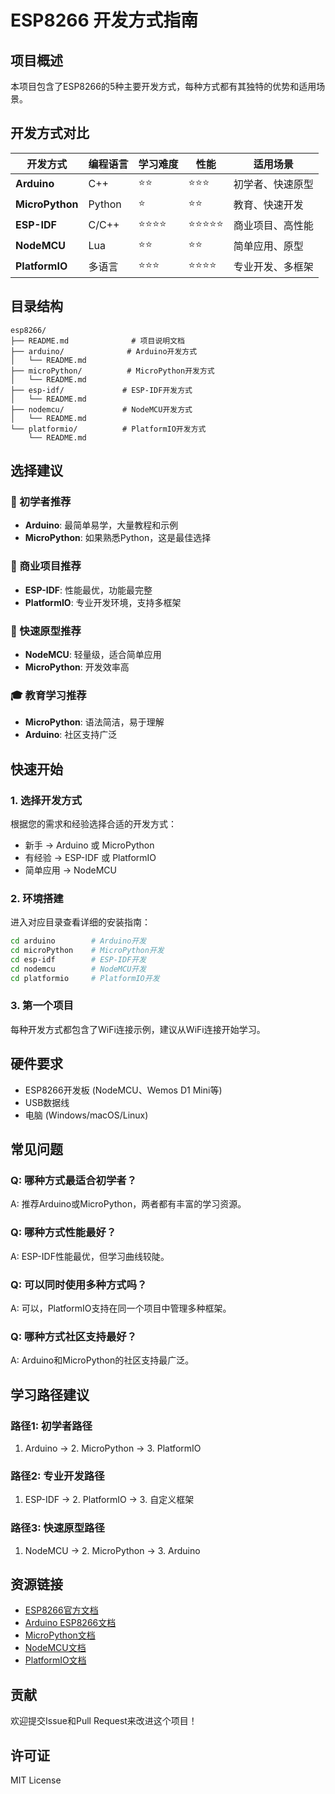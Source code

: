 # ESP8266 开发方式指南

## 项目概述
本项目包含了ESP8266的5种主要开发方式，每种方式都有其独特的优势和适用场景。

## 开发方式对比

| 开发方式 | 编程语言 | 学习难度 | 性能 | 适用场景 |
|---------|---------|---------|------|---------|
| **Arduino** | C++ | ⭐⭐ | ⭐⭐⭐ | 初学者、快速原型 |
| **MicroPython** | Python | ⭐ | ⭐⭐ | 教育、快速开发 |
| **ESP-IDF** | C/C++ | ⭐⭐⭐⭐ | ⭐⭐⭐⭐⭐ | 商业项目、高性能 |
| **NodeMCU** | Lua | ⭐⭐ | ⭐⭐ | 简单应用、原型 |
| **PlatformIO** | 多语言 | ⭐⭐⭐ | ⭐⭐⭐⭐ | 专业开发、多框架 |

## 目录结构
```
esp8266/
├── README.md              # 项目说明文档
├── arduino/              # Arduino开发方式
│   └── README.md
├── microPython/          # MicroPython开发方式
│   └── README.md
├── esp-idf/             # ESP-IDF开发方式
│   └── README.md
├── nodemcu/             # NodeMCU开发方式
│   └── README.md
└── platformio/          # PlatformIO开发方式
    └── README.md
```

## 选择建议

### 🚀 初学者推荐
- **Arduino**: 最简单易学，大量教程和示例
- **MicroPython**: 如果熟悉Python，这是最佳选择

### 💼 商业项目推荐
- **ESP-IDF**: 性能最优，功能最完整
- **PlatformIO**: 专业开发环境，支持多框架

### 🔧 快速原型推荐
- **NodeMCU**: 轻量级，适合简单应用
- **MicroPython**: 开发效率高

### 🎓 教育学习推荐
- **MicroPython**: 语法简洁，易于理解
- **Arduino**: 社区支持广泛

## 快速开始

### 1. 选择开发方式
根据您的需求和经验选择合适的开发方式：
- 新手 → Arduino 或 MicroPython
- 有经验 → ESP-IDF 或 PlatformIO
- 简单应用 → NodeMCU

### 2. 环境搭建
进入对应目录查看详细的安装指南：
```bash
cd arduino        # Arduino开发
cd microPython    # MicroPython开发
cd esp-idf        # ESP-IDF开发
cd nodemcu        # NodeMCU开发
cd platformio     # PlatformIO开发
```

### 3. 第一个项目
每种开发方式都包含了WiFi连接示例，建议从WiFi连接开始学习。

## 硬件要求
- ESP8266开发板 (NodeMCU、Wemos D1 Mini等)
- USB数据线
- 电脑 (Windows/macOS/Linux)

## 常见问题

### Q: 哪种方式最适合初学者？
A: 推荐Arduino或MicroPython，两者都有丰富的学习资源。

### Q: 哪种方式性能最好？
A: ESP-IDF性能最优，但学习曲线较陡。

### Q: 可以同时使用多种方式吗？
A: 可以，PlatformIO支持在同一个项目中管理多种框架。

### Q: 哪种方式社区支持最好？
A: Arduino和MicroPython的社区支持最广泛。

## 学习路径建议

### 路径1: 初学者路径
1. Arduino → 2. MicroPython → 3. PlatformIO

### 路径2: 专业开发路径
1. ESP-IDF → 2. PlatformIO → 3. 自定义框架

### 路径3: 快速原型路径
1. NodeMCU → 2. MicroPython → 3. Arduino

## 资源链接
- [ESP8266官方文档](https://docs.espressif.com/projects/esp8266-rtos-sdk/en/latest/)
- [Arduino ESP8266文档](https://arduino-esp8266.readthedocs.io/)
- [MicroPython文档](https://docs.micropython.org/en/latest/esp8266/)
- [NodeMCU文档](https://nodemcu.readthedocs.io/)
- [PlatformIO文档](https://docs.platformio.org/)

## 贡献
欢迎提交Issue和Pull Request来改进这个项目！

## 许可证
MIT License 